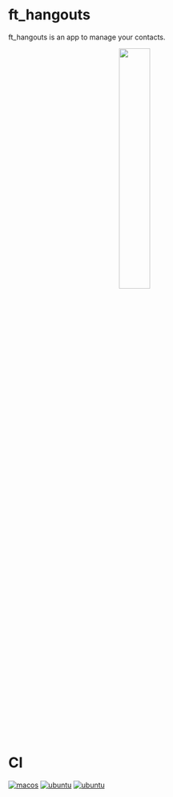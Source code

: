 # ft_hangouts

ft_hangouts is an app to manage your contacts.

<p align="center">
<img src="https://www.marineterrein.nl/wp-content/uploads/2019/09/highres_482360765-830x466.jpeg"  width=35% height=35%>
</p>

# CI

[![macos](https://github.com/harou24/ft_hangouts/workflows/MacOs/badge.svg)](https://github.com/harou24/ft_hangouts/actions?workflow=MacOS)
[![ubuntu](https://github.com/harou24/ft_hangouts/workflows/ubuntu/badge.svg)](https://github.com/harou24/ft_hangouts/actions?workflow=ubuntu)
[![ubuntu](https://github.com/harou24/ft_hangouts/workflows/windows/badge.svg)](https://github.com/harou24/ft_hangouts/actions?workflow=windows)
